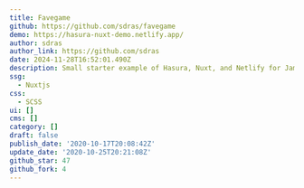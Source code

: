 ```yaml
---
title: Favegame
github: https://github.com/sdras/favegame
demo: https://hasura-nuxt-demo.netlify.app/
author: sdras
author_link: https://github.com/sdras
date: 2024-11-28T16:52:01.490Z
description: Small starter example of Hasura, Nuxt, and Netlify for Jamstack/SSR rendering
ssg:
  - Nuxtjs
css:
  - SCSS
ui: []
cms: []
category: []
draft: false
publish_date: '2020-10-17T20:08:42Z'
update_date: '2020-10-25T20:21:08Z'
github_star: 47
github_fork: 4
---
```

